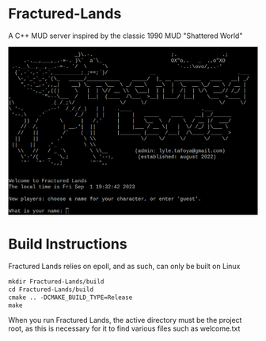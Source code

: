 # Fractured-Lands

A C++ MUD server inspired by the classic 1990 MUD "Shattered World"

![Screenshot of Fractured Lands MOTD](fractured-lands.png)

# Build Instructions

Fractured Lands relies on epoll, and as such, can only be built on Linux

    mkdir Fractured-Lands/build
    cd Fractured-Lands/build
    cmake .. -DCMAKE_BUILD_TYPE=Release
    make

When you run Fractured Lands, the active directory must be the project root, as this is necessary for it to find various files such as welcome.txt
